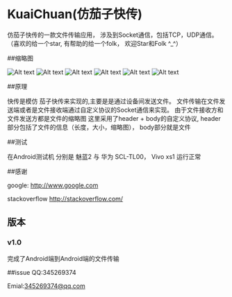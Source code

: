 # KuaiChuan(仿茄子快传)

仿茄子快传的一款文件传输应用， 涉及到Socket通信，包括TCP，UDP通信。（喜欢的给一个star, 有帮助的给一个folk， 欢迎Star和Folk ^_^）

##缩略图

![Alt text](https://github.com/mayubao/KuaiChuan/blob/master/ScreenShot/home.gif)
![Alt text](https://github.com/mayubao/KuaiChuan/blob/master/ScreenShot/home.gif)
![Alt text](https://github.com/mayubao/KuaiChuan/blob/master/ScreenShot/home.gif)
![Alt text](https://github.com/mayubao/KuaiChuan/blob/master/ScreenShot/home.gif)
![Alt text](https://github.com/mayubao/KuaiChuan/blob/master/ScreenShot/home.gif)
![Alt text](https://github.com/mayubao/KuaiChuan/blob/master/ScreenShot/home.gif)

##原理

快传是模仿 茄子快传来实现的,主要是是通过设备间发送文件。 文件传输在文件发送端或者是文件接收端通过自定义协议的Socket通信来实现。
由于文件接收方和文件发送方都是文件的缩略图
这里采用了header + body的自定义协议, header部分包括了文件的信息（长度，大小，缩略图）， body部分就是文件

##测试

在Android测试机 分别是 魅蓝2 与  华为 SCL-TL00， Vivo xs1 运行正常 

##感谢

google: <http://www.google.com>

stackoverflow  <http://stackoverflow.com/>



## 版本

### v1.0 ###
完成了Android端到Android端的文件传输
 


##issue
QQ:345269374

Emial:345269374@qq.com
